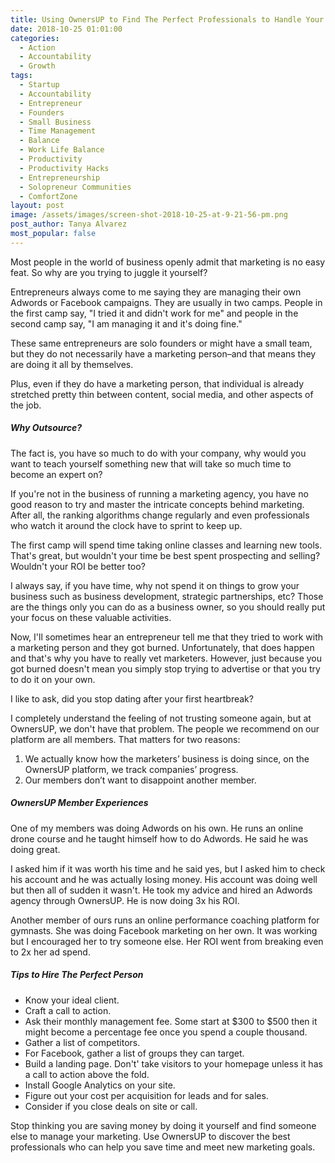 ```yaml
---
title: Using OwnersUP to Find The Perfect Professionals to Handle Your Marketing
date: 2018-10-25 01:01:00
categories:
  - Action
  - Accountability
  - Growth
tags:
  - Startup
  - Accountability
  - Entrepreneur
  - Founders
  - Small Business
  - Time Management
  - Balance
  - Work Life Balance
  - Productivity
  - Productivity Hacks
  - Entrepreneurship
  - Solopreneur Communities
  - ComfortZone
layout: post
image: /assets/images/screen-shot-2018-10-25-at-9-21-56-pm.png
post_author: Tanya Alvarez
most_popular: false
---
```


Most people in the world of business openly admit that marketing is no easy feat. So why are you trying to juggle it yourself? &nbsp;

Entrepreneurs always come to me saying they are managing their own Adwords or Facebook campaigns. They are usually in two camps. People in the first camp say, "I tried it and didn't work for me" and people in the second camp say, "I am managing it and it's doing fine."

These same entrepreneurs are solo founders or might have a small team, but they do not necessarily have a marketing person–and that means they are doing it all by themselves.

Plus, even if they do have a marketing person, that individual is already stretched pretty thin between content, social media, and other aspects of the job.

##### **Why Outsource?**

The fact is, you have so much to do with your company, why would you want to teach yourself something new that will take so much time to become an expert on?

If you're not in the business of running a marketing agency, you have no good reason to try and master the intricate concepts behind marketing. After all, the ranking algorithms change regularly and even professionals who watch it around the clock have to sprint to keep up.

The first camp will spend time taking online classes and learning new tools. That's great, but wouldn't your time be best spent prospecting and selling? Wouldn't your ROI be better too?

I always say, if you have time, why not spend it on things to grow your business such as business development, strategic partnerships, etc? Those are the things only you can do as a business owner, so you should really put your focus on these valuable activities.

Now, I'll sometimes hear an entrepreneur tell me that they tried to work with a marketing person and they got burned. Unfortunately, that does happen and that's why you have to really vet marketers. However, just because you got burned doesn't mean you simply stop trying to advertise or that you try to do it on your own.

I like to ask, did you stop dating after your first heartbreak?

I completely understand the feeling of not trusting someone again, but at OwnersUP, we don't have that problem. The people we recommend on our platform are all members. That matters for two reasons:

1. We actually know how the marketers’ business is doing since, on the OwnersUP platform, we track companies’ progress.
2. Our members don’t want to disappoint another member.

##### OwnersUP Member Experiences

One of my members was doing Adwords on his own. He runs an online drone course and he taught himself how to do Adwords. He said he was doing great.

I asked him if it was worth his time and he said yes, but I asked him to check his account and he was actually losing money. His account was doing well but then all of sudden it wasn't. He took my advice and hired an Adwords agency through OwnersUP. He is now doing 3x his ROI.

Another member of ours runs an online performance coaching platform for gymnasts. She was doing Facebook marketing on her own. It was working but I encouraged her to try someone else. Her ROI went from breaking even to 2x her ad spend.

##### Tips to Hire The Perfect Person

* Know your ideal client.
* Craft a call to action.
* Ask their monthly management fee. Some start at $300 to $500 then it might become a percentage fee once you spend a couple thousand.
* Gather a list of competitors.
* For Facebook, gather a list of groups they can target.
* Build a landing page. Don't' take visitors to your homepage unless it has a call to action above the fold.
* Install Google Analytics on your site.
* Figure out your cost per acquisition for leads and for sales.
* Consider if you close deals on site or call.

Stop thinking you are saving money by doing it yourself and find someone else to manage your marketing. Use OwnersUP to discover the best professionals who can help you save time and meet new marketing goals.